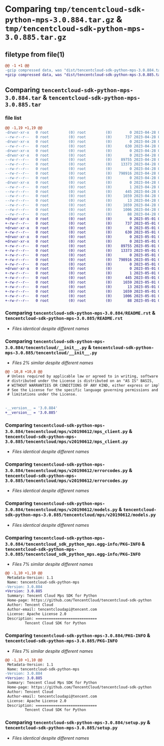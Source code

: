 # Comparing `tmp/tencentcloud-sdk-python-mps-3.0.884.tar.gz` & `tmp/tencentcloud-sdk-python-mps-3.0.885.tar.gz`

## filetype from file(1)

```diff
@@ -1 +1 @@
-gzip compressed data, was "dist/tencentcloud-sdk-python-mps-3.0.884.tar", last modified: Fri Apr 28 02:31:15 2023, max compression
+gzip compressed data, was "dist/tencentcloud-sdk-python-mps-3.0.885.tar", last modified: Mon May  1 00:45:28 2023, max compression
```

## Comparing `tencentcloud-sdk-python-mps-3.0.884.tar` & `tencentcloud-sdk-python-mps-3.0.885.tar`

### file list

```diff
@@ -1,19 +1,19 @@
-drwxr-xr-x   0 root         (0) root         (0)        0 2023-04-28 02:31:15.000000 tencentcloud-sdk-python-mps-3.0.884/
--rw-r--r--   0 root         (0) root         (0)      737 2023-04-28 02:31:15.000000 tencentcloud-sdk-python-mps-3.0.884/README.rst
-drwxr-xr-x   0 root         (0) root         (0)        0 2023-04-28 02:31:15.000000 tencentcloud-sdk-python-mps-3.0.884/tencentcloud/
--rw-r--r--   0 root         (0) root         (0)      630 2023-04-28 02:31:15.000000 tencentcloud-sdk-python-mps-3.0.884/tencentcloud/__init__.py
-drwxr-xr-x   0 root         (0) root         (0)        0 2023-04-28 02:31:15.000000 tencentcloud-sdk-python-mps-3.0.884/tencentcloud/mps/
-drwxr-xr-x   0 root         (0) root         (0)        0 2023-04-28 02:31:15.000000 tencentcloud-sdk-python-mps-3.0.884/tencentcloud/mps/v20190612/
--rw-r--r--   0 root         (0) root         (0)    89755 2023-04-28 02:31:15.000000 tencentcloud-sdk-python-mps-3.0.884/tencentcloud/mps/v20190612/mps_client.py
--rw-r--r--   0 root         (0) root         (0)    13373 2023-04-28 02:31:15.000000 tencentcloud-sdk-python-mps-3.0.884/tencentcloud/mps/v20190612/errorcodes.py
--rw-r--r--   0 root         (0) root         (0)        0 2023-04-28 02:31:15.000000 tencentcloud-sdk-python-mps-3.0.884/tencentcloud/mps/v20190612/__init__.py
--rw-r--r--   0 root         (0) root         (0)   798916 2023-04-28 02:31:15.000000 tencentcloud-sdk-python-mps-3.0.884/tencentcloud/mps/v20190612/models.py
--rw-r--r--   0 root         (0) root         (0)        0 2023-04-28 02:31:15.000000 tencentcloud-sdk-python-mps-3.0.884/tencentcloud/mps/__init__.py
-drwxr-xr-x   0 root         (0) root         (0)        0 2023-04-28 02:31:15.000000 tencentcloud-sdk-python-mps-3.0.884/tencentcloud_sdk_python_mps.egg-info/
--rw-r--r--   0 root         (0) root         (0)        1 2023-04-28 02:31:15.000000 tencentcloud-sdk-python-mps-3.0.884/tencentcloud_sdk_python_mps.egg-info/dependency_links.txt
--rw-r--r--   0 root         (0) root         (0)      445 2023-04-28 02:31:15.000000 tencentcloud-sdk-python-mps-3.0.884/tencentcloud_sdk_python_mps.egg-info/SOURCES.txt
--rw-r--r--   0 root         (0) root         (0)     1659 2023-04-28 02:31:15.000000 tencentcloud-sdk-python-mps-3.0.884/tencentcloud_sdk_python_mps.egg-info/PKG-INFO
--rw-r--r--   0 root         (0) root         (0)       13 2023-04-28 02:31:15.000000 tencentcloud-sdk-python-mps-3.0.884/tencentcloud_sdk_python_mps.egg-info/top_level.txt
--rw-r--r--   0 root         (0) root         (0)     1659 2023-04-28 02:31:15.000000 tencentcloud-sdk-python-mps-3.0.884/PKG-INFO
--rw-r--r--   0 root         (0) root         (0)     1006 2023-04-28 02:31:15.000000 tencentcloud-sdk-python-mps-3.0.884/setup.py
--rw-r--r--   0 root         (0) root         (0)       88 2023-04-28 02:31:15.000000 tencentcloud-sdk-python-mps-3.0.884/setup.cfg
+drwxr-xr-x   0 root         (0) root         (0)        0 2023-05-01 00:45:28.000000 tencentcloud-sdk-python-mps-3.0.885/
+-rw-r--r--   0 root         (0) root         (0)      737 2023-05-01 00:45:28.000000 tencentcloud-sdk-python-mps-3.0.885/README.rst
+drwxr-xr-x   0 root         (0) root         (0)        0 2023-05-01 00:45:28.000000 tencentcloud-sdk-python-mps-3.0.885/tencentcloud/
+-rw-r--r--   0 root         (0) root         (0)      630 2023-05-01 00:45:28.000000 tencentcloud-sdk-python-mps-3.0.885/tencentcloud/__init__.py
+drwxr-xr-x   0 root         (0) root         (0)        0 2023-05-01 00:45:28.000000 tencentcloud-sdk-python-mps-3.0.885/tencentcloud/mps/
+drwxr-xr-x   0 root         (0) root         (0)        0 2023-05-01 00:45:28.000000 tencentcloud-sdk-python-mps-3.0.885/tencentcloud/mps/v20190612/
+-rw-r--r--   0 root         (0) root         (0)    89755 2023-05-01 00:45:28.000000 tencentcloud-sdk-python-mps-3.0.885/tencentcloud/mps/v20190612/mps_client.py
+-rw-r--r--   0 root         (0) root         (0)    13373 2023-05-01 00:45:28.000000 tencentcloud-sdk-python-mps-3.0.885/tencentcloud/mps/v20190612/errorcodes.py
+-rw-r--r--   0 root         (0) root         (0)        0 2023-05-01 00:45:28.000000 tencentcloud-sdk-python-mps-3.0.885/tencentcloud/mps/v20190612/__init__.py
+-rw-r--r--   0 root         (0) root         (0)   798916 2023-05-01 00:45:28.000000 tencentcloud-sdk-python-mps-3.0.885/tencentcloud/mps/v20190612/models.py
+-rw-r--r--   0 root         (0) root         (0)        0 2023-05-01 00:45:28.000000 tencentcloud-sdk-python-mps-3.0.885/tencentcloud/mps/__init__.py
+drwxr-xr-x   0 root         (0) root         (0)        0 2023-05-01 00:45:28.000000 tencentcloud-sdk-python-mps-3.0.885/tencentcloud_sdk_python_mps.egg-info/
+-rw-r--r--   0 root         (0) root         (0)        1 2023-05-01 00:45:28.000000 tencentcloud-sdk-python-mps-3.0.885/tencentcloud_sdk_python_mps.egg-info/dependency_links.txt
+-rw-r--r--   0 root         (0) root         (0)      445 2023-05-01 00:45:28.000000 tencentcloud-sdk-python-mps-3.0.885/tencentcloud_sdk_python_mps.egg-info/SOURCES.txt
+-rw-r--r--   0 root         (0) root         (0)     1659 2023-05-01 00:45:28.000000 tencentcloud-sdk-python-mps-3.0.885/tencentcloud_sdk_python_mps.egg-info/PKG-INFO
+-rw-r--r--   0 root         (0) root         (0)       13 2023-05-01 00:45:28.000000 tencentcloud-sdk-python-mps-3.0.885/tencentcloud_sdk_python_mps.egg-info/top_level.txt
+-rw-r--r--   0 root         (0) root         (0)     1659 2023-05-01 00:45:28.000000 tencentcloud-sdk-python-mps-3.0.885/PKG-INFO
+-rw-r--r--   0 root         (0) root         (0)     1006 2023-05-01 00:45:28.000000 tencentcloud-sdk-python-mps-3.0.885/setup.py
+-rw-r--r--   0 root         (0) root         (0)       88 2023-05-01 00:45:28.000000 tencentcloud-sdk-python-mps-3.0.885/setup.cfg
```

### Comparing `tencentcloud-sdk-python-mps-3.0.884/README.rst` & `tencentcloud-sdk-python-mps-3.0.885/README.rst`

 * *Files identical despite different names*

### Comparing `tencentcloud-sdk-python-mps-3.0.884/tencentcloud/__init__.py` & `tencentcloud-sdk-python-mps-3.0.885/tencentcloud/__init__.py`

 * *Files 2% similar despite different names*

```diff
@@ -10,8 +10,8 @@
 # Unless required by applicable law or agreed to in writing, software
 # distributed under the License is distributed on an "AS IS" BASIS,
 # WITHOUT WARRANTIES OR CONDITIONS OF ANY KIND, either express or implied.
 # See the License for the specific language governing permissions and
 # limitations under the License.
 
 
-__version__ = '3.0.884'
+__version__ = '3.0.885'
```

### Comparing `tencentcloud-sdk-python-mps-3.0.884/tencentcloud/mps/v20190612/mps_client.py` & `tencentcloud-sdk-python-mps-3.0.885/tencentcloud/mps/v20190612/mps_client.py`

 * *Files identical despite different names*

### Comparing `tencentcloud-sdk-python-mps-3.0.884/tencentcloud/mps/v20190612/errorcodes.py` & `tencentcloud-sdk-python-mps-3.0.885/tencentcloud/mps/v20190612/errorcodes.py`

 * *Files identical despite different names*

### Comparing `tencentcloud-sdk-python-mps-3.0.884/tencentcloud/mps/v20190612/models.py` & `tencentcloud-sdk-python-mps-3.0.885/tencentcloud/mps/v20190612/models.py`

 * *Files identical despite different names*

### Comparing `tencentcloud-sdk-python-mps-3.0.884/tencentcloud_sdk_python_mps.egg-info/PKG-INFO` & `tencentcloud-sdk-python-mps-3.0.885/tencentcloud_sdk_python_mps.egg-info/PKG-INFO`

 * *Files 7% similar despite different names*

```diff
@@ -1,10 +1,10 @@
 Metadata-Version: 1.1
 Name: tencentcloud-sdk-python-mps
-Version: 3.0.884
+Version: 3.0.885
 Summary: Tencent Cloud Mps SDK for Python
 Home-page: https://github.com/TencentCloud/tencentcloud-sdk-python
 Author: Tencent Cloud
 Author-email: tencentcloudapi@tencent.com
 License: Apache License 2.0
 Description: ============================
         Tencent Cloud SDK for Python
```

### Comparing `tencentcloud-sdk-python-mps-3.0.884/PKG-INFO` & `tencentcloud-sdk-python-mps-3.0.885/PKG-INFO`

 * *Files 7% similar despite different names*

```diff
@@ -1,10 +1,10 @@
 Metadata-Version: 1.1
 Name: tencentcloud-sdk-python-mps
-Version: 3.0.884
+Version: 3.0.885
 Summary: Tencent Cloud Mps SDK for Python
 Home-page: https://github.com/TencentCloud/tencentcloud-sdk-python
 Author: Tencent Cloud
 Author-email: tencentcloudapi@tencent.com
 License: Apache License 2.0
 Description: ============================
         Tencent Cloud SDK for Python
```

### Comparing `tencentcloud-sdk-python-mps-3.0.884/setup.py` & `tencentcloud-sdk-python-mps-3.0.885/setup.py`

 * *Files identical despite different names*

